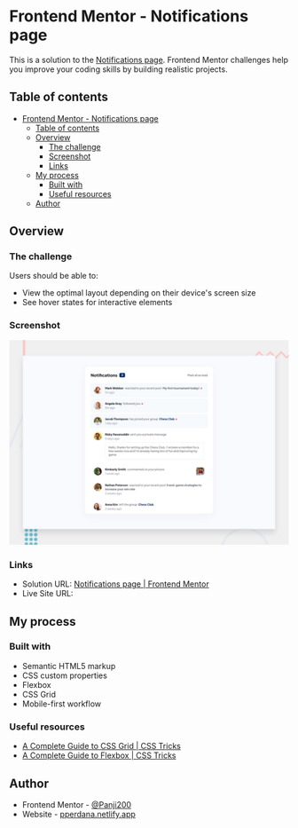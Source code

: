 # Frontend Mentor - Notifications page

This is a solution to the [Notifications page](https://www.frontendmentor.io/challenges/notifications-page-DqK5QAmKbC). Frontend Mentor challenges help you improve your coding skills by building realistic projects.

## Table of contents

- [Frontend Mentor - Notifications page](#frontend-mentor---notifications-page)
  - [Table of contents](#table-of-contents)
  - [Overview](#overview)
    - [The challenge](#the-challenge)
    - [Screenshot](#screenshot)
    - [Links](#links)
  - [My process](#my-process)
    - [Built with](#built-with)
    - [Useful resources](#useful-resources)
  - [Author](#author)

## Overview

### The challenge

Users should be able to:

- View the optimal layout depending on their device's screen size
- See hover states for interactive elements

### Screenshot

![](./src/design/desktop-preview.jpg)

### Links

- Solution URL: [Notifications page | Frontend Mentor](https://www.frontendmentor.io/challenges/notifications-page-DqK5QAmKbC)
- Live Site URL: []()

## My process

### Built with

- Semantic HTML5 markup
- CSS custom properties
- Flexbox
- CSS Grid
- Mobile-first workflow

### Useful resources

- [A Complete Guide to CSS Grid | CSS Tricks ](https://css-tricks.com/snippets/css/complete-guide-grid/)
- [A Complete Guide to Flexbox | CSS Tricks](https://css-tricks.com/snippets/css/a-guide-to-flexbox)

## Author

- Frontend Mentor - [@Panji200](https://www.frontendmentor.io/profile/Panji200)
- Website - [pperdana.netlify.app](https://pperdana.netlify.app)
